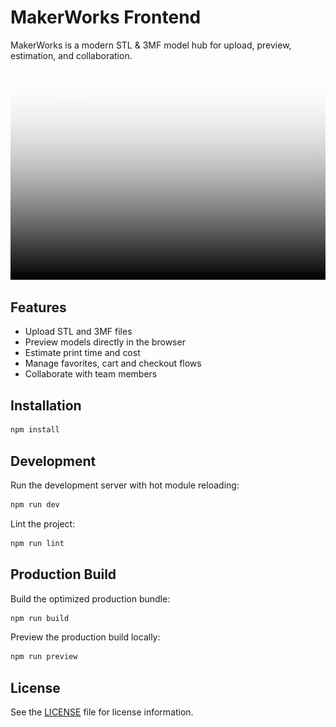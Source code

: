 # MakerWorks Frontend

MakerWorks is a modern STL & 3MF model hub for upload, preview, estimation, and collaboration.

![MakerWorks UI](public/wallpaper.jpg)

## Features
- Upload STL and 3MF files
- Preview models directly in the browser
- Estimate print time and cost
- Manage favorites, cart and checkout flows
- Collaborate with team members

## Installation
```bash
npm install
```

## Development
Run the development server with hot module reloading:
```bash
npm run dev
```
Lint the project:
```bash
npm run lint
```

## Production Build
Build the optimized production bundle:
```bash
npm run build
```
Preview the production build locally:
```bash
npm run preview
```

## License
See the [LICENSE](LICENSE) file for license information.
